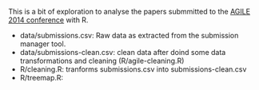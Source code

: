 This is a bit of exploration to analyse the papers submmitted to the [AGILE 2014 conference](http://www.agile-online.org/index.php/conference/conference-2014) with R. 

* data/submissions.csv: Raw data as extracted from the submission manager tool.
* data/submissions-clean.csv: clean data after doind some data transformations and cleaning (R/agile-cleaning.R)
* R/cleaning.R: tranforms submissions.csv into submissions-clean.csv
* R/treemap.R: 
